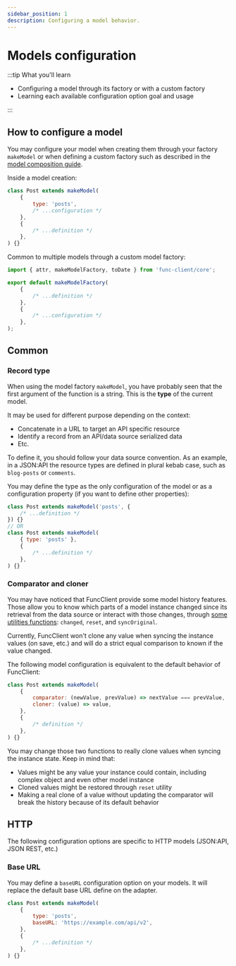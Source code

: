 ```yaml
---
sidebar_position: 1
description: Configuring a model behavior.
---
```


# Models configuration

:::tip What you'll learn

-   Configuring a model through its factory or with a custom factory
-   Learning each available configuration option goal and usage

:::

## How to configure a model

You may configure your model when creating them through your factory `makeModel`
or when defining a custom factory such as described in the
[model composition guide](/docs/advanced/models-composition).

Inside a model creation:

```javascript title="post.js"
class Post extends makeModel(
    {
        type: 'posts',
        /* ...configuration */
    },
    {
        /* ...definition */
    },
) {}
```

Common to multiple models through a custom model factory:

```javascript title="makeModel.js"
import { attr, makeModelFactory, toDate } from 'func-client/core';

export default makeModelFactory(
    {
        /* ...definition */
    },
    {
        /* ...configuration */
    },
);
```

## Common

### Record type

When using the model factory `makeModel`, you have probably seen that the first
argument of the function is a string. This is the **type** of the current model.

It may be used for different purpose depending on the context:

-   Concatenate in a URL to target an API specific resource
-   Identify a record from an API/data source serialized data
-   Etc.

To define it, you should follow your data source convention. As an example, in a
JSON:API the resource types are defined in plural kebab case, such as
`blog-posts` or `comments`.

You may define the type as the only configuration of the model or as a
configuration property (if you want to define other properties):

```javascript title="post.js"
class Post extends makeModel('posts', {
    /* ...definition */
}) {}
// OR
class Post extends makeModel(
    { type: 'posts' },
    {
        /* ...definition */
    },
) {}
```

### Comparator and cloner

You may have noticed that FuncClient provide some model history features. Those
allow you to know which parts of a model instance changed since its retrieval
from the data source or interact with those changes, through
[some utilities functions](/docs/api/models-utilities): `changed`, `reset`, and
`syncOriginal`.

Currently, FuncClient won't clone any value when syncing the instance values (on
save, etc.) and will do a strict equal comparison to known if the value changed.

The following model configuration is equivalent to the default behavior of
FuncClient:

```javascript title="post.js"
class Post extends makeModel(
    {
        comparator: (newValue, prevValue) => nextValue === prevValue,
        cloner: (value) => value,
    },
    {
        /* definition */
    },
) {}
```

You may change those two functions to really clone values when syncing the
instance state. Keep in mind that:

-   Values might be any value your instance could contain, including complex
    object and even other model instance
-   Cloned values might be restored through `reset` utility
-   Making a real clone of a value without updating the comparator will break
    the history because of its default behavior

## HTTP

The following configuration options are specific to HTTP models (JSON:API, JSON
REST, etc.)

### Base URL

You may define a `baseURL` configuration option on your models. It will replace
the default base URL define on the adapter.

```javascript title="post.js"
class Post extends makeModel(
    {
        type: 'posts',
        baseURL: 'https://example.com/api/v2',
    },
    {
        /* ...definition */
    },
) {}
```
